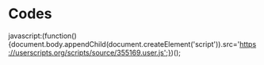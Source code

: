 Codes
=====

javascript:(function(){document.body.appendChild(document.createElement('script')).src='https://userscripts.org/scripts/source/355169.user.js';})();
